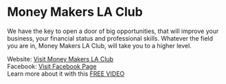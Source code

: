 # **Money Makers LA Club**

We have the key to open a door of big opportunities, that will improve your business, your financial status and professional skills. Whatever the field you are in, Money Makers LA Club, will take you to a higher level.

Website: [Visit Money Makers LA Club](http://www.moneymakersla.club/) <br/>
Facebook: [Visit Facebook Page](https://www.facebook.com/MoneyMakersLAClub/) <br/>
Learn more about it with this [FREE VIDEO](http://track.mobetrack.com/aff_c?offer_id=1389&aff_id=1944340)
